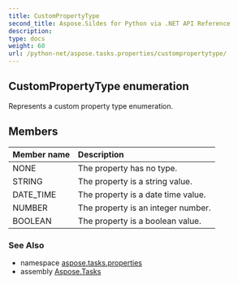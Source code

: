 ```yaml
---
title: CustomPropertyType
second_title: Aspose.Sildes for Python via .NET API Reference
description: 
type: docs
weight: 60
url: /python-net/aspose.tasks.properties/custompropertytype/
---
```


## CustomPropertyType enumeration

Represents a custom property type enumeration.

## Members
| Member name | Description |
| :- | :- |
|NONE|The property has no type.|
|STRING|The property is a string value.|
|DATE_TIME|The property is a date time value.|
|NUMBER|The property is an integer number.|
|BOOLEAN|The property is a boolean value.|

### See Also

* namespace [aspose.tasks.properties](/tasks/python-net/aspose.tasks.properties/)
* assembly [Aspose.Tasks](/tasks/python-net/)

